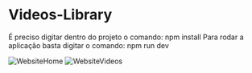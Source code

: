 # Videos-Library
É preciso digitar dentro do projeto o comando: npm install
Para rodar a aplicação basta digitar o comando: npm run dev

![WebsiteHome](https://user-images.githubusercontent.com/106593708/231034627-b96dd19c-8d40-4256-bd17-e46d9ea9323b.PNG)
![WebsiteVideos](https://user-images.githubusercontent.com/106593708/231034649-b8ffb807-cd69-42e1-837d-783a52fea0ff.PNG)
